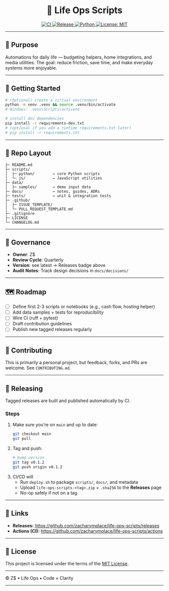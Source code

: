 <h1 align="center">🌱 Life Ops Scripts</h1>

<p align="center">
  <a href="https://github.com/zacharymplace/life-ops-scripts/actions/workflows/ci.yml">
    <img src="https://github.com/zacharymplace/life-ops-scripts/actions/workflows/ci.yml/badge.svg?branch=main" alt="CI" />
  </a>
  <a href="https://github.com/zacharymplace/life-ops-scripts/releases">
    <img src="https://img.shields.io/github/v/release/zacharymplace/life-ops-scripts" alt="Release" />
  </a>
  <a href="https://www.python.org/">
    <img src="https://img.shields.io/badge/python-3.11%20|%203.12-blue.svg" alt="Python" />
  </a>
  <a href="LICENSE">
    <img src="https://img.shields.io/github/license/zacharymplace/life-ops-scripts" alt="License: MIT" />
  </a>
</p>

<!-- START doctoc generated TOC please keep comment here to allow auto update -->
<!-- END doctoc generated TOC please keep comment here to allow auto update -->

---

## 🔧 Purpose
Automations for daily life — budgeting helpers, home integrations, and media utilities.
The goal: reduce friction, save time, and make everyday systems more enjoyable.


---

## 🚀 Getting Started
```bash
# (Optional) create a virtual environment
python -m venv .venv && source .venv/bin/activate
# Windows: .venv\Scripts\activate

# install dev dependencies
pip install -r requirements-dev.txt
# (optional if you add a runtime requirements.txt later)
# pip install -r requirements.txt
```

---

## 📂 Repo Layout

```text
├─ README.md
├─ scripts/
│  ├─ python/        → core Python scripts
│  └─ js/            → JavaScript utilities
├─ data/
│  ├─ samples/       → demo input data
├─ docs/             → notes, guides, ADRs
├─ tests/            → unit & integration tests
├─ .github/
│  ├─ ISSUE_TEMPLATE/
│  └─ PULL_REQUEST_TEMPLATE.md
├─ .gitignore
├─ LICENSE
└─ CHANGELOG.md
```

---

## 🧭 Governance

- **Owner**: Z$
- **Review Cycle**: Quarterly
- **Version**: see latest → Releases badge above
- **Audit Notes**: Track design decisions in `docs/decisions/`

---

## 🗺 Roadmap

- [ ] Define first 2-3 scripts or notebooks (e.g., cash flow, hosting helper)
- [ ] Add data samples + tests for reproducibility
- [ ] Wire CI (ruff + pytest)
- [ ] Draft contribution guidelines
- [ ] Publish new tagged releases regularly

---

## 🤝 Contributing

This is primarily a personal project, but feedback, forks, and PRs are welcome.
See `CONTRIBUTING.md`.

---

## 🚀 Releasing

Tagged releases are built and published automatically by CI.

### Steps

1. Make sure you’re on `main` and up to date:
   ```bash
   git checkout main
   git pull
   ```
2. Tag and push:
   ```bash
   # bump version
   git tag v0.1.2
   git push origin v0.1.2
   ```
3. CI/CD will
   - Run `deploy.sh` to package `scripts/`, `docs/`, and metadata
   - Upload `life-ops-scripts-<tag>.zip` + `.sha256` to the **Releases** page
   - No-op safely if not on a tag

---

## 🔗 Links
- **Releases:** https://github.com/zacharymplace/life-ops-scripts/releases
- **Actions (CI):** https://github.com/zacharymplace/life-ops-scripts/actions

---

## 📜 License

This project is licensed under the terms of the [MIT License](LICENSE).

---

© Z$ • Life Ops • Code × Clarity

---
